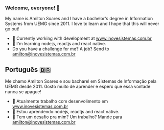 ### Welcome, everyone! 👋

My name is Amilton Soares and I have a bachelor's degree in Information Systems from UEMG since 2011. I love to learn and I hope that this will never go out!

- 🔭 Currently working with development at www.inovesistemas.com.br
- 📗 I'm learning nodejs, reactjs and react native.
- Do you have a challenge for me? A job? Send to amilton@inovesistemas.com.br

## Português :brazil:

Me chamo Amilton Soares e sou bacharel em Sistemas de Informação pela UEMG desde 2011. Gosto muito de aprender e espero que essa vontade nunca se apague! 

- 🔭 Atualmente trabalho com desenvolimento em www.inovesistemas.com.br
- 📗 Estou aprendendo nodejs, reactjs and react native.
- 💬 Tem um desafio pra mim? Um trabalho? Mande para amilton@inovesistemas.com.br

